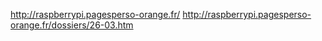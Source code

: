 http://raspberrypi.pagesperso-orange.fr/
http://raspberrypi.pagesperso-orange.fr/dossiers/26-03.htm
